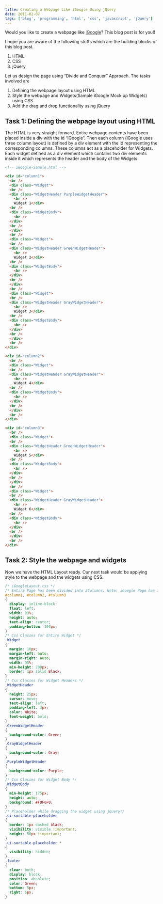 ```yaml
---
title: Creating a Webpage Like iGoogle Using jQuery
date: 2011-02-07
tags: ['blog', 'programming', 'html', 'css', 'javascript', 'jQuery']
---
```


Would you like to create a webpage like [iGoogle](http://www.igoogleportal.com/portal/index.php)? This blog post is for you!!

I hope you are aware of the following stuffs which are the building blocks of this blog post.

1. HTML
2. CSS
3. jQuery
  
Let us design the page using “Divide and Conquer” Approach. The tasks involved are

1. Defining the webpage layout using HTML
2. Style the webpage and Widgets(Sample iGoogle Mock up Widgets) using CSS
3. Add the drag and drop functionality using jQuery

## Task 1: Defining the webpage layout using HTML

The HTML is very straight forward. Entire webpage contents have been placed inside a div with the id “iGoogle”. Then each column (iGoogle uses three column layout) is defined by a div element with the id representing the corresponding columns. These columns act as a placeholder for Widgets. Each widget defined as a div element which contains two div elements inside it which represents the header and the body of the Widgets


```html
<!-- iGoogle-Sample.html -->

<div id="column1">
  <br />
  <div class="Widget">
  <br />
  <div class="WidgetHeader PurpleWidgetHeader">
    <br />
    Widget 1</div>
  <br />
  <div class="WidgetBody">
    <br />
  </div>
  <br />
  </div>
  <br />
  <div class="Widget">
  <br />
  <div class="WidgetHeader GreenWidgetHeader">
    <br />
    Widget 2</div>
  <br />
  <div class="WidgetBody">
    <br />
  </div>
  <br />
  </div>
  <br />
  <div class="Widget">
  <br />
  <div class="WidgetHeader GrayWidgetHeader">
    <br />
    Widget 3</div>
  <br />
  <div class="WidgetBody">
    <br />
  </div>
  <br />
  </div>
  <br />
</div>

<div id="column2">
  <br />
  <div class="Widget">
  <br />
  <div class="WidgetHeader GrayWidgetHeader">
    <br />
    Widget 4</div>
  <br />
  <div class="WidgetBody">
    <br />
  </div>
  <br />
  </div>
  <br />
</div>

<div id="column3">
  <br />
  <div class="Widget">
  <br />
  <div class="WidgetHeader GreenWidgetHeader">
    <br />
    Widget 5</div>
  <br />
  <div class="WidgetBody">
    <br />
  </div>
  <br />
  </div>
  <br />
  <div class="Widget">
  <br />
  <div class="WidgetHeader GrayWidgetHeader">
    <br />
    Widget 6</div>
  <br />
  <div class="WidgetBody">
    <br />
  </div>
  <br />
  </div>
  <br />
</div>
```

## Task 2: Style the webpage and widgets

Now we have the HTML Layout ready. Our next task would be applying style to the webpage and the widgets using CSS.

```css
/* iGoogleLayout.css */
/* Entire Page has been divided into 3Columns. Note: iGoogle Page has 3 columns */
#column1, #column2, #column3
{
  display: inline-block;
  float: left;
  width: 33%;
  height: auto;
  text-align: center;
  padding-bottom: 100px;
}
/* Css Classes for Entire Widget */
.Widget
{
  margin: 10px;
  margin-left: auto;
  margin-right: auto;
  width: 95%;
  min-height: 200px;
  border: 1px solid Black;
}
/* Css Classes for Widget Headers */
.WidgetHeader
{
  height: 25px;
  cursor: move;
  text-align: left;
  padding-left: 3px;
  color: White;
  font-weight: bold;
}
.GreenWidgetHeader
{
  background-color: Green;
}
.GrayWidgetHeader
{
  background-color: Gray;
}
.PurpleWidgetHeader
{
  background-color: Purple;
}
/* Css Classes for Widget Body */
.WidgetBody
{
  min-height: 175px;
  height: auto;
  background: #F0F0F0;
}
/* Placeholder while dragging the widget using jQuery*/
.ui-sortable-placeholder
{
  border: 1px dashed black;
  visibility: visible !important;
  height: 50px !important;
}
.ui-sortable-placeholder *
{
  visibility: hidden;
}
.footer
{
  clear: both;
  display: block;
  position: absolute;
  color: Green;
  bottom: 5px;
  right: 5px;
}
```